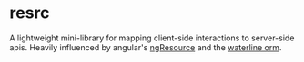 # resrc

A lightweight mini-library for mapping client-side interactions to server-side apis. Heavily influenced by angular's [ngResource](https://github.com/angular/angular.js/blob/master/src/ngResource/resource.js) and the [waterline orm](https://github.com/balderdashy/waterline).
